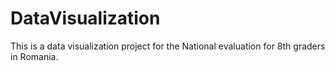 # DataVisualization
This is a data visualization project for the National evaluation for 8th graders in Romania.
